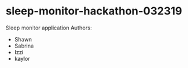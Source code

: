 # sleep-monitor-hackathon-032319
Sleep monitor application
Authors:
* Shawn
* Sabrina
* Izzi
* kaylor
